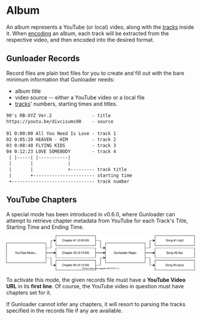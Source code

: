 # Album

An album represents a YouTube (or local) video, along with the [tracks](./track.md) inside it. When [encoding](./encoding.md) an album, each track will be extracted from the respective video, and then encoded into the desired format.

## Gunloader Records

Record files are plain text files for you to create and fill out with the bare minimum information that Gunloader needs:

- album title
- video source -- either a YouTube video or a local file
- [tracks](./track.md)' numbers, starting times and titles.

```
90's RB-XYZ Ver.2               - title
https://youtu.be/divcisums90    - source

01 0:00:00 All You Need Is Love - track 1
02 0:05:20 HEAVEN - HIM         - track 2
03 0:08:48 FLYING KIDS          - track 3
04 0:12:23 LOVE SOMEBODY        - track 4
 | |-----| |-----------|
 |       |             |
 |       |             +--------- track title
 |       +----------------------- starting time
 +------------------------------- track number
```

## YouTube Chapters

A special mode has been introduced in v0.6.0, where Gunloader can attempt to retrieve chapter metadata from YouTube for each Track's Title, Starting Time and Ending Time.

![chapters](./chapters.svg)

To activate this mode, the given records file must have a **YouTube Video URL** in its **first line**. Of course, the YouTube video in question must have chapters set for it.

If Gunloader cannot infer any chapters, it will resort to parsing the tracks specified in the records file if any are available.